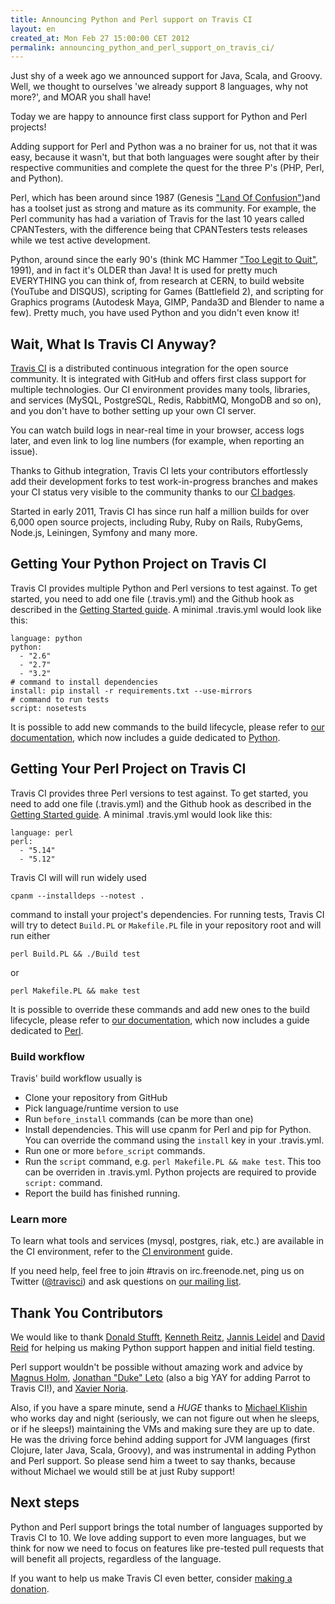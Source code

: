 ```yaml
---
title: Announcing Python and Perl support on Travis CI
layout: en
created_at: Mon Feb 27 15:00:00 CET 2012
permalink: announcing_python_and_perl_support_on_travis_ci/
---
```


Just shy of a week ago we announced support for Java, Scala, and Groovy. Well, we thought to ourselves 'we already support 8 languages, why not more?', and MOAR you shall have!

Today we are happy to announce first class support for Python and Perl projects!

Adding support for Perl and Python was a no brainer for us, not that it was easy, because it wasn't, but that both languages were sought after by their respective communities and complete the quest for the three P's (PHP, Perl, and Python). 

Perl, which has been around since 1987 (Genesis ["Land Of Confusion"](http://www.youtube.com/watch?v=1pkVLqSaahk))and has a toolset just as strong and mature as its community. For example, the Perl community has had a variation of Travis for the last 10 years called CPANTesters, with the difference being that CPANTesters tests releases while we test active development.

Python, around since the early 90's (think MC Hammer ["Too Legit to Quit"](http://youtu.be/_UJaLq4YOo0), 1991), and in fact it's OLDER than Java! It is used for pretty much EVERYTHING you can think of, from research at CERN, to build website (YouTube and DISQUS), scripting for Games (Battlefield 2), and scripting for Graphics programs (Autodesk Maya, GIMP, Panda3D and Blender to name a few). Pretty much, you have used Python and you didn't even know it!

## Wait, What Is Travis CI Anyway?

[Travis CI](http://travis-ci.org) is a distributed continuous integration for the open source community. It is integrated with GitHub and offers first class support for multiple technologies. Our CI environment provides many tools, libraries, and services (MySQL, PostgreSQL, Redis, RabbitMQ, MongoDB and so on), and you don't have to bother setting up your own CI server.

You can watch build logs in near-real time in your browser, access logs later, and even link to log line numbers (for example, when reporting an issue).

Thanks to Github integration, Travis CI lets your contributors effortlessly add their development forks to test work-in-progress branches and makes your CI status very visible to the community thanks to our [CI badges](http://about.travis-ci.org/docs/user/status-images/).

Started in early 2011, Travis CI has since run half a million builds for over 6,000 open source projects, including Ruby, Ruby on Rails, RubyGems, Node.js, Leiningen, Symfony and many more.


## Getting Your Python Project on Travis CI

Travis CI provides multiple Python and Perl versions to test against. To get started, you need to add one file
(.travis.yml) and the Github hook as described in the [Getting Started guide](http://about.travis-ci.org/docs/user/getting-started/). A minimal .travis.yml
would look like this:

    language: python
    python:
      - "2.6"
      - "2.7"
      - "3.2"
    # command to install dependencies
    install: pip install -r requirements.txt --use-mirrors
    # command to run tests
    script: nosetests

It is possible to add new commands to the build lifecycle, please refer to [our documentation](http://about.travis-ci.org/), which now includes a guide dedicated to [Python](http://about.travis-ci.org/docs/user/languages/python/).



## Getting Your Perl Project on Travis CI

Travis CI provides three Perl versions to test against. To get started, you need to add one file
(.travis.yml) and the Github hook as described in the [Getting Started guide](http://about.travis-ci.org/docs/user/getting-started/). A minimal .travis.yml
would look like this:

    language: perl
    perl:
      - "5.14"
      - "5.12"

Travis CI will will run widely used

    cpanm --installdeps --notest .

command to install your project's dependencies. For running tests, Travis CI will try to detect `Build.PL` or `Makefile.PL` file in your repository root
and will run either

    perl Build.PL && ./Build test

or

    perl Makefile.PL && make test

It is possible to override these commands and add new ones to the build lifecycle, please refer to [our documentation](http://about.travis-ci.org/), which now includes a guide dedicated to [Perl](http://about.travis-ci.org/docs/user/languages/perl/).




### Build workflow

Travis' build workflow usually is

 * Clone your repository from GitHub
 * Pick language/runtime version to use
 * Run `before_install` commands (can be more than one)
 * Install dependencies. This will use cpanm for Perl and pip for Python. You can override the command using the `install` key in your .travis.yml.
 * Run one or more `before_script` commands.
 * Run the `script` command, e.g. `perl Makefile.PL && make test`. This too can be overriden in .travis.yml. Python projects are required to provide `script:` command.
 * Report the build has finished running.



### Learn more

To learn what tools and services (mysql, postgres, riak, etc.) are available in the CI environment, refer to the [CI environment](http://about.travis-ci.org/docs/user/ci-environment/) guide.

If you need help, feel free to join #travis on irc.freenode.net, ping us on Twitter ([@travisci](http://twitter.com/travisci)) and ask questions on [our mailing list](https://groups.google.com/group/travis-ci).



## Thank You Contributors

We would like to thank [Donald Stufft](http://twitter.com/dstufft), [Kenneth Reitz](http://twitter.com/kennethreitz), [Jannis Leidel](http://twitter.com/jezdez) and [David Reid](http://twitter.com/dreid) for helping us making Python support happen and initial field testing.

Perl support wouldn't be possible without amazing work and advice by [Magnus Holm](http://twitter.com/judofyr), [Jonathan "Duke" Leto](http://twitter.com/dukeleto) (also a big YAY for adding Parrot to Travis CI!), and [Xavier Noria](http://twitter.com/fxn).

Also, if you have a spare minute, send a *HUGE* thanks to [Michael Klishin](http://twitter.com/michaelklishin) who works day and night (seriously, we can not figure out when he sleeps, or if he sleeps!) maintaining the VMs and making sure they are up to date. He was the driving force behind adding support for JVM languages (first Clojure, later Java, Scala, Groovy), and was instrumental in adding Python and Perl support. So please send him a tweet to say thanks, because without Michael we would still be at just Ruby support!


## Next steps

Python and Perl support brings the total number of languages supported by Travis CI to 10. We love adding support to even more languages, but we think for now we need to focus on features like pre-tested pull requests that will benefit all projects, regardless of the language.

If you want to help us make Travis CI even better, consider [making a donation](https://love.travis-ci.org).
